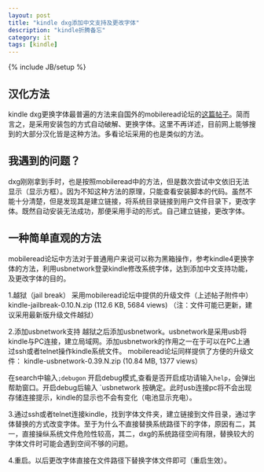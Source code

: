 ```yaml
---
layout: post
title: "kindle dxg添加中文支持及更改字体"
description: "kindle折腾备忘"
category: it
tags: [kindle]
---
```

{% include JB/setup %}

## 汉化方法
kindle dxg更换字体最普遍的方法来自国外的mobileread论坛的[这篇帖子](http://www.mobileread.com/forums/showthread.php?t=88004)。简而言之，是采用安装包的方式自动破解、更换字体。这里不再详述，目前网上能够搜到的大部分汉化皆是这种方法。多看论坛采用的也是类似的方法。

## 我遇到的问题？
dxg刚刚拿到手时，也是按照mobileread中的方法，但是数次尝试中文依旧无法显示（显示方框）。因为不知这种方法的原理，只能查看安装脚本的代码。虽然不能十分清楚，但是发现其是建立链接，将系统目录链接到用户文件目录下，更改字体。既然自动安装无法成功，那便采用手动的形式。自己建立链接，更改字体。

## 一种简单直观的方法
mobileread论坛中方法对于普通用户来说可以称为黑箱操作，参考kindle4更换字体的方法，利用usbnetwork登录kindle修改系统字体，达到添加中文支持功能，及更改字体的目的。

1.越狱（jail break）
采用mobileread论坛中提供的升级文件（上述帖子附件中）
    kindle-jailbreak-0.10.N.zip (112.6 KB, 5684 views)
（注：文件可能已更新，建议采用最新版升级文件越狱）

2.添加usbnetwork支持
越狱之后添加usbnetwork。usbnetwork是采用usb将kindle与PC连接，建立局域网。添加usbnetwork的作用之一在于可以在PC上通过ssh或者telnet操作kindle系统文件。
mobileread论坛同样提供了方便的升级文件：
    kindle-usbnetwork-0.39.N.zip (10.84 MB, 1377 views）

在search中输入`;debugon` 开启debug模式,查看是否开启成功请输入`help`，会弹出帮助窗口。开启debug后输入 `usbnetwork 按确定。此时usb连接pc将不会出现存储连接提示，kindle的显示也不会有变化（电池显示充电）。

3.通过ssh或者telnet连接kindle，找到字体文件夹，建立链接到文件目录，通过字体替换的方式改变字体。至于为什么不直接替换系统路径下的字体，原因有二，其一，直接操纵系统文件危险性较高，其二，dxg的系统路径空间有限，替换较大的字体文件时可能会遇到空间不够的问题。

4.重启。以后更改字体直接在文件路径下替换字体文件即可（重启生效）。



